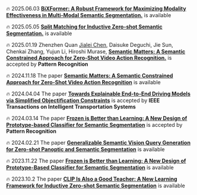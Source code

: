 🔥 2025.06.03 [**BiXFormer: A Robust Framework for Maximizing Modality Effectiveness in Multi-Modal Semantic Segmentation.**](https://arxiv.org/abs/2506.03675) is available


🔥 2025.05.05 [**Split Matching for Inductive Zero-shot Semantic Segmentation.**](https://arxiv.org/pdf/2505.05023) is available

🔥 2025.01.19 Zhenzhen Quan <u>Jialei Chen</u>, Daisuke Deguchi, Jie Sun, Chenkai Zhang, Yujun Li, Hiroshi Murase, [**Semantic Matters: A Semantic Constrained Approach for Zero-Shot Video Action Recognition.**](https://papers.ssrn.com/sol3/papers.cfm?abstract_id=5017234) is accepted by **Pattern Recognition** 

🔥 2024.11.18 The paper [**Semantic Matters: A Semantic Constrained Approach for Zero-Shot Video Action Recognition**](https://papers.ssrn.com/sol3/papers.cfm?abstract_id=5017234) is available

🔥 2024.04.04 The paper [**Towards Explainable End-to-End Driving Models via Simplified Objectification Constraints**](https://ieeexplore.ieee.org/document/10505932) is accepted by **IEEE Transactions on Intelligent Transportation Systems**

🔥 2024.03.14 The paper [**Frozen is Better than Learning: A New Design of Prototype-based Classifier for Semantic Segmentation**](https://doi.org/10.1016/j.patcog.2024.110431) is accepted by **Pattern Recognition**

🔥 2024.02.21 The paper [**Generalizable Semantic Vision Query Generation for Zero-shot Panoptic and Semantic Segmentation**](https://arxiv.org/pdf/2402.13697.pdf) is available

🔥 2023.11.22 The paper [**Frozen is Better than Learning: A New Design of Prototype-Based Classifier for Semantic Segmentation**](https://papers.ssrn.com/sol3/papers.cfm?abstract_id=4617170) is available

🔥 2023.10.2 The paper [**CLIP Is Also a Good Teacher: A New Learning Framework for Inductive Zero-shot Semantic Segmentation**](https://arxiv.org/pdf/2310.02296.pdf) is available      

